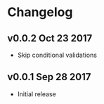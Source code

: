 # Changelog

## v0.0.2 Oct 23 2017
* Skip conditional validations

## v0.0.1 Sep 28 2017

* Initial release

